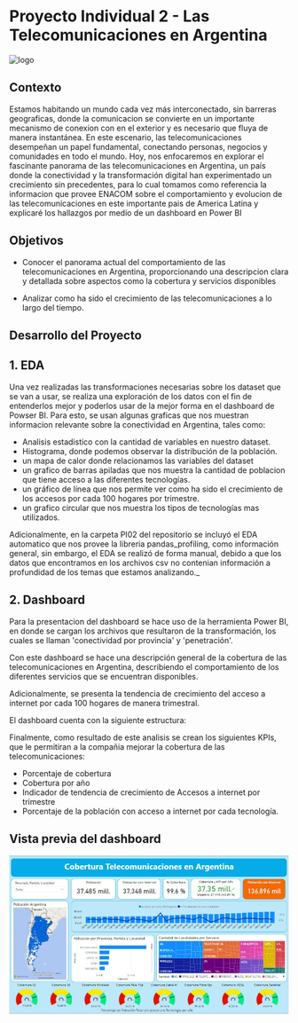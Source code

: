 # Proyecto Individual 2 - Las Telecomunicaciones en Argentina
![logo](https://neurona-ba.com/wp-content/uploads/2021/07/HenryLogo.jpg)


## Contexto
Estamos habitando un mundo cada vez más interconectado, sin barreras geograficas, donde la comunicacion se convierte en un importante mecanismo de conexion con en el exterior y es necesario que fluya de manera instantánea. En este escenario, las telecomunicaciones desempeñan un papel fundamental, conectando personas, negocios y comunidades en todo el mundo. Hoy, nos enfocaremos en explorar el fascinante panorama de las telecomunicaciones en Argentina, un país donde la conectividad y la transformación digital han experimentado un crecimiento sin precedentes, para lo cual tomamos como referencia la informacion que provee ENACOM sobre el comportamiento y evolucion de las telecomunicaciones en este importante pais de America Latina y explicaré los hallazgos por medio de un dashboard en Power BI

## Objetivos

- Conocer el panorama actual del comportamiento de las telecomunicaciones en Argentina, proporcionando una descripcion clara y detallada sobre aspectos como la cobertura y servicios disponibles

- Analizar como ha sido el crecimiento de las telecomunicaciones a lo largo del tiempo.

## Desarrollo del Proyecto


## 1. EDA

Una vez realizadas las transformaciones necesarias sobre los dataset que se van a usar, se realiza una exploración de los datos con el fin de entenderlos mejor y poderlos usar de la mejor forma en el dashboard de Powser BI. Para esto, se usan algunas graficas que nos muestran informacion relevante sobre la conectividad en Argentina, tales como:

- Analisis estadistico con la cantidad de variables en nuestro dataset.
- Histograma, donde podemos observar la distribución de la población.
- un mapa de calor donde relacionamos las variables del dataset
- un grafico de barras apiladas que nos muestra la cantidad de poblacion que tiene acceso a las diferentes tecnologías.
- un gráfico de línea que nos permite ver como ha sido el crecimiento de los accesos por cada 100 hogares por trimestre.
- un grafico circular que nos muestra los tipos de tecnologías mas utilizados.

Adicionalmente, en la carpeta PI02 del repositorio se incluyó el EDA automatico que nos provee la libreria pandas_profiling, como información general, sin embargo, el EDA se realizó de forma manual, debido a que los datos que encontramos en los archivos csv no contenian información a profundidad de los temas que estamos analizando._

## 2. Dashboard

Para la presentacion del dashboard se hace uso de la herramienta Power BI, en donde se cargan los archivos que resultaron de la transformación, los cuales se llaman 'conectividad por provincia' y 'penetración'.

Con este dashboard se hace una descripción general de la cobertura de las telecomunicaciones en Argentina, describiendo el comportamiento de los diferentes servicios que se encuentran disponibles.

Adicionalmente, se presenta la tendencia de crecimiento del acceso a internet por cada 100 hogares de manera trimestral.

El dashboard cuenta con la siguiente estructura:

Finalmente, como resultado de este analisis se crean los siguientes KPIs, que le permitiran a la compañia mejorar la cobertura de las telecomunicaciones:

 - Porcentaje de cobertura
 - Cobertura por año
 - Indicador de tendencia de crecimiento de Accesos a internet por trimestre
 - Porcentaje de la población con acceso a internet por cada tecnología.

 ## Vista previa del dashboard
![Telecomunicaciones en Argentina](imagenes\Dashboard.JPG)

